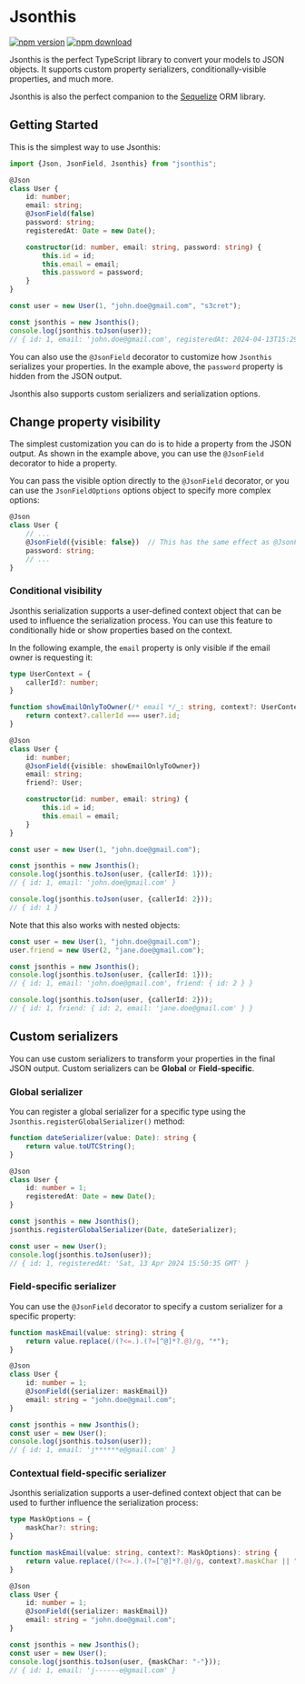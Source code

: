 # Jsonthis

[![npm version][npm-image]][npm-url]
[![npm download][download-image]][download-url]

[npm-image]: https://img.shields.io/npm/v/jsonthis?style=flat-square

[npm-url]: https://npmjs.org/package/jsonthis

[download-image]: https://img.shields.io/npm/dm/jsonthis?style=flat-square

[download-url]: https://npmjs.org/package/jsonthis

Jsonthis is the perfect TypeScript library to convert your models to JSON objects.
It supports custom property serializers, conditionally-visible properties, and much more.

Jsonthis is also the perfect companion to the [Sequelize](https://sequelize.org/) ORM library.

## Getting Started

This is the simplest way to use Jsonthis:

```typescript
import {Json, JsonField, Jsonthis} from "jsonthis";

@Json
class User {
    id: number;
    email: string;
    @JsonField(false)
    password: string;
    registeredAt: Date = new Date();

    constructor(id: number, email: string, password: string) {
        this.id = id;
        this.email = email;
        this.password = password;
    }
}

const user = new User(1, "john.doe@gmail.com", "s3cret");

const jsonthis = new Jsonthis();
console.log(jsonthis.toJson(user));
// { id: 1, email: 'john.doe@gmail.com', registeredAt: 2024-04-13T15:29:35.583Z }
```

You can also use the `@JsonField` decorator to customize how `Jsonthis` serializes your properties.
In the example above, the `password` property is hidden from the JSON output.

Jsonthis also supports custom serializers and serialization options.

## Change property visibility

The simplest customization you can do is to hide a property from the JSON output.
As shown in the example above, you can use the `@JsonField` decorator to hide a property.

You can pass the visible option directly to the `@JsonField` decorator,
or you can use the `JsonFieldOptions` options object to specify more complex options:

```typescript
@Json
class User {
    // ...
    @JsonField({visible: false})  // This has the same effect as @JsonField(false)
    password: string;
    // ...
}
```

### Conditional visibility

Jsonthis serialization supports a user-defined context object that can be used to influence the serialization process.
You can use this feature to conditionally hide or show properties based on the context.

In the following example, the `email` property is only visible if the email owner is requesting it:

```typescript
type UserContext = {
    callerId?: number;
}

function showEmailOnlyToOwner(/* email */_: string, context?: UserContext, user?: User): boolean {
    return context?.callerId === user?.id;
}

@Json
class User {
    id: number;
    @JsonField({visible: showEmailOnlyToOwner})
    email: string;
    friend?: User;

    constructor(id: number, email: string) {
        this.id = id;
        this.email = email;
    }
}

const user = new User(1, "john.doe@gmail.com");

const jsonthis = new Jsonthis();
console.log(jsonthis.toJson(user, {callerId: 1}));
// { id: 1, email: 'john.doe@gmail.com' }

console.log(jsonthis.toJson(user, {callerId: 2}));
// { id: 1 }
```

Note that this also works with nested objects:

```typescript
const user = new User(1, "john.doe@gmail.com");
user.friend = new User(2, "jane.doe@gmail.com");

const jsonthis = new Jsonthis();
console.log(jsonthis.toJson(user, {callerId: 1}));
// { id: 1, email: 'john.doe@gmail.com', friend: { id: 2 } }

console.log(jsonthis.toJson(user, {callerId: 2}));
// { id: 1, friend: { id: 2, email: 'jane.doe@gmail.com' } }
```

## Custom serializers

You can use custom serializers to transform your properties in the final JSON output.
Custom serializers can be **Global** or **Field-specific**.

### Global serializer

You can register a global serializer for a specific type using the `Jsonthis.registerGlobalSerializer()` method:

```typescript
function dateSerializer(value: Date): string {
    return value.toUTCString();
}

@Json
class User {
    id: number = 1;
    registeredAt: Date = new Date();
}

const jsonthis = new Jsonthis();
jsonthis.registerGlobalSerializer(Date, dateSerializer);

const user = new User();
console.log(jsonthis.toJson(user));
// { id: 1, registeredAt: 'Sat, 13 Apr 2024 15:50:35 GMT' }
```

### Field-specific serializer

You can use the `@JsonField` decorator to specify a custom serializer for a specific property:

```typescript
function maskEmail(value: string): string {
    return value.replace(/(?<=.).(?=[^@]*?.@)/g, "*");
}

@Json
class User {
    id: number = 1;
    @JsonField({serializer: maskEmail})
    email: string = "john.doe@gmail.com";
}

const jsonthis = new Jsonthis();
const user = new User();
console.log(jsonthis.toJson(user));
// { id: 1, email: 'j******e@gmail.com' }
```

### Contextual field-specific serializer

Jsonthis serialization supports a user-defined context object that can be used to further influence the serialization
process:

```typescript
type MaskOptions = {
    maskChar?: string;
}

function maskEmail(value: string, context?: MaskOptions): string {
    return value.replace(/(?<=.).(?=[^@]*?.@)/g, context?.maskChar || "*");
}

@Json
class User {
    id: number = 1;
    @JsonField({serializer: maskEmail})
    email: string = "john.doe@gmail.com";
}

const jsonthis = new Jsonthis();
const user = new User();
console.log(jsonthis.toJson(user, {maskChar: "-"}));
// { id: 1, email: 'j------e@gmail.com' }
```
